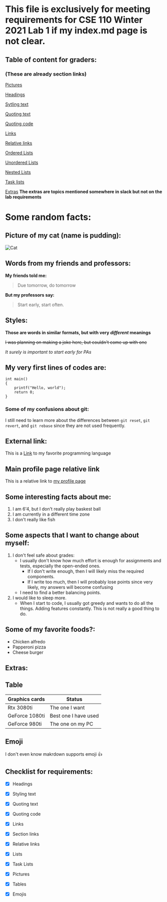 # This file is exclusively for meeting requirements for CSE 110 Winter 2021 Lab 1 if my index.md page is not clear.

## Table of content for graders:
### (These are already section links)
[Pictures](#picture-of-my-cat)

[Headings](#some-random-facts)

[Sytling text](#styles)

[Quoting text](#words-from-my-friends-and-professors)

[Quoting code](#my-very-first-lines-of-codes-are)

[Links](#external-link)

[Relative links](#main-profile-page-relative-link)

[Ordered Lists](#some-interesting-facts-about-me)

[Unordered Lists](#some-of-my-favorite-foods)

[Nested Lists](#some-aspects-that-i-want-to-change-about-myself)

[Task lists](#checklist-for-requirements)

[Extras](#extras)
**The extras are topics mentioned somewhere in slack but not on the lab requirements**

# Some random facts:

## Picture of my cat (name is pudding):
![Cat](cap.jpeg)

## Words from my friends and professors:
**My friends told me:**
> Due tomorrow, do tomorrow  

**But my professors say:**
> Start early, start often.

## Styles:
**Those are words in similar formats, but with very _different_ meanings**

~~I was planning on making a joke here, but couldn't come up with one~~

*It surely is important to start early for PAs*

## My very first lines of codes are:
```
int main()
{
    printf("Hello, world");
    return 0;
}
```
### Some of my confusions about git:
I still need to learn more about the differences between `git reset`, `git revert`, and `git rebase` since they are not used frequently.

## External link:
This is a [Link](https://www.python.org/) to my favorite programming language

## Main profile page relative link
This is a relative link to [my profile page](index.md)

## Some interesting facts about me:
1. I am 6'4, but I don't really play baskest ball
2. I am currently in a different time zone
3. I don't really like fish

## Some aspects that I want to change about myself:
1. I don't feel safe about grades:
   - I usually don't know how much effort is enough for assignments and tests, especially the open-ended ones. 
     - If I don't write enough, then I will likely miss the required components.
     - If I write too much, then I will probably lose points since very likely, my answers will become confusing
   - I need to find a better balancing points.
2. I would like to sleep more.
   - When I start to code, I usually got greedy and wants to do all the things. Adding features constantly. This is not really a good thing to do.

## Some of my favorite foods?:
- Chicken alfredo 
- Papperoni pizza
- Cheese burger

## Extras:
## Table
| Graphics cards | Status               |
| -------------- | -------------------- |
| Rtx 3080ti     | The one I want       |
| GeForce 1080ti | Best one I have used |
| GeForce 980ti  | The one on my PC     |

## Emoji
I don't even know makrdown supports emoji :+1:

## Checklist for requirements:
- [x] Headings
- [x] Styling text
- [x] Quoting text
- [x] Quoting code
- [x] Links
- [x] Section links
- [x] Relative links
- [x] Lists
- [x] Task Lists
- [x] Pictures
- [x] Tables
- [x] Emojis
  